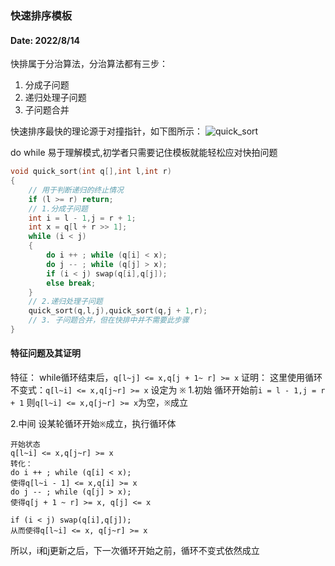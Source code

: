 ### 快速排序模板
#### Date: 2022/8/14

快排属于分治算法，分治算法都有三步：
1. 分成子问题
2. 递归处理子问题
3. 子问题合并

快速排序最快的理论源于对撞指针，如下图所示：
![quick_sort](C:\Users\Administrator\Desktop\quick_sort.gif)

do while 易于理解模式,初学者只需要记住模板就能轻松应对快拍问题

```c++
void quick_sort(int q[],int l,int r)
{
	// 用于判断递归的终止情况
    if (l >= r) return;
    // 1.分成子问题
    int i = l - 1,j = r + 1;
    int x = q[l + r >> 1];
    while (i < j)
    {
        do i ++ ; while (q[i] < x);
        do j -- ; while (q[j] > x);
        if (i < j) swap(q[i],q[j]);
        else break;
    }
    // 2.递归处理子问题
    quick_sort(q,l,j),quick_sort(q,j + 1,r);
    // 3. 子问题合并，但在快排中并不需要此步骤
}
```

#### 特征问题及其证明
特征：
while循环结束后，`q[l~j] <= x,q[j + 1~ r] >= x`
证明：
这里使用循环不变式：`q[l~i] <= x,q[j~r] >= x` 设定为 `※`
1.初始
 循环开始前`i = l - 1,j = r + 1`
 则`q[l~i] <= x,q[j~r] >= x`为空，`※`成立

2.中间
 设某轮循环开始`※`成立，执行循环体
 ```
 开始状态
 q[l~i] <= x,q[j~r] >= x
 转化：
 do i ++ ; while (q[i] < x);
 使得q[l~i - 1] <= x,q[i] >= x
 do j -- ; while (q[j] > x);
 使得q[j + 1 ~ r] >= x, q[j] <= x
 
 if (i < j) swap(q[i],q[j]);
 从而使得q[l~i] <= x, q[j~r] >= x
 ```
 所以，i和j更新之后，下一次循环开始之前，循环不变式依然成立

 